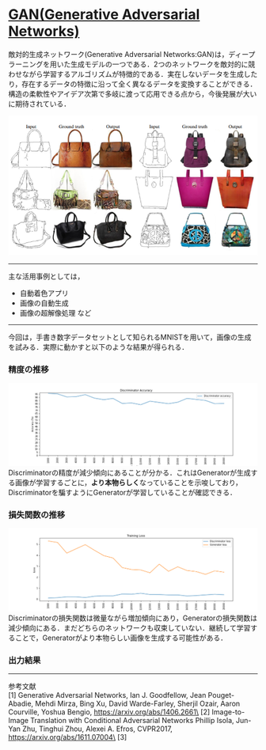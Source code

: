 # [GAN(Generative Adversarial Networks)](https://arxiv.org/abs/1406.2661)
敵対的生成ネットワーク(Generative Adversarial Networks:GAN)は，ディープラーニングを用いた生成モデルの一つである．2つのネットワークを敵対的に競わせながら学習するアルゴリズムが特徴的である．実在しないデータを生成したり，存在するデータの特徴に沿って全く異なるデータを変換することができる．
構造の柔軟性やアイデア次第で多岐に渡って応用できる点から，今後発展が大いに期待されている．

![line2img](./images/line2img.PNG)

---
主な活用事例としては，
- 自動着色アプリ
- 画像の自動生成
- 画像の超解像処理 など

---
今回は，手書き数字データセットとして知られるMNISTを用いて，画像の生成を試みる．実際に動かすと以下のような結果が得られる．
### 精度の推移
![gan_acc](./images/gan_acc.png)
Discriminatorの精度が減少傾向にあることが分かる．これはGeneratorが生成する画像が学習するごとに，**より本物らしく**なっていることを示唆しており，Discriminatorを騙すようにGeneratorが学習していることが確認できる．

### 損失関数の推移
![gan_loss](./images/gan_loss.png)
Discriminatorの損失関数は微量ながら増加傾向にあり，Generatorの損失関数は減少傾向にある．まだどちらのネットワークも収束していない．継続して学習することで，Generatorがより本物らしい画像を生成する可能性がある．

### 出力結果
---
参考文献\
[1] Generative Adversarial Networks, Ian J. Goodfellow, Jean Pouget-Abadie, Mehdi Mirza, Bing Xu, David Warde-Farley, Sherjil Ozair, Aaron Courville, Yoshua Bengio, 
https://arxiv.org/abs/1406.2661\
[2] Image-to-Image Translation with Conditional Adversarial Networks
Phillip Isola, Jun-Yan Zhu, Tinghui Zhou, Alexei A. Efros, CVPR2017, https://arxiv.org/abs/1611.07004\
[3] 